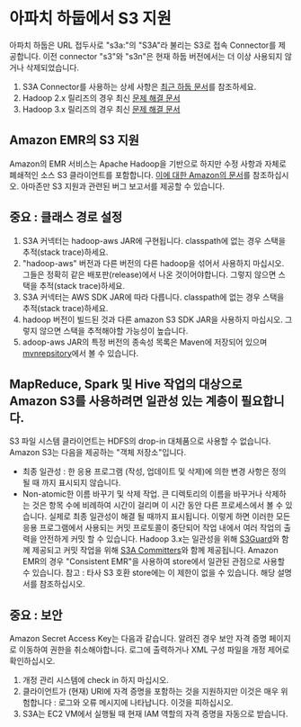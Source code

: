 # 아파치 하둡에서 S3 지원

아파치 하둡은 URL 접두사로 "s3a:"의 "S3A"라 불리는 S3로 접속 Connector를 제공합니다. 이전 connector "s3"와 "s3n"은 현재 하둡 버전에서는 더 이상 사용되지 않거나 삭제되었습니다.

1. S3A Connector를 사용하는 상세 사항은 [최근 하둡 문서](https://github.com/apache/hadoop/blob/branch-2/hadoop-tools/hadoop-aws/src/site/markdown/tools/hadoop-aws/index.md
)를 참조하세요.
2. Hadoop 2.x 릴리즈의 경우 최신 [문제 해결 문서](https://github.com/apache/hadoop/blob/branch-2/hadoop-tools/hadoop-aws/src/site/markdown/tools/hadoop-aws/index.md)
3. Hadoop 3.x 릴리즈의 경우 최신 [문제 해결 문서](https://github.com/apache/hadoop/blob/trunk/hadoop-tools/hadoop-aws/src/site/markdown/tools/hadoop-aws/troubleshooting_s3a.md)

## Amazon EMR의 S3 지원
Amazon의 EMR 서비스는 Apache Hadoop을 기반으로 하지만 수정 사항과 자체로 폐쇄적인 소스 S3 클라이언트를 포함합니다. [이에 대한 Amazon의 문서](https://docs.aws.amazon.com/emr/latest/ManagementGuide/emr-plan-file-systems.html)를 참조하십시오. 아마존만 S3 지원과 관련된 버그 보고서를 제공할 수 있습니다.

## 중요 : 클래스 경로 설정
1. S3A 커넥터는 hadoop-aws JAR에 구현됩니다. classpath에 없는 경우 스택을 추적(stack trace)하세요.
2. "hadoop-aws" 버전과 다른 버전의 다른 hadoop을 섞어서 사용하지 마십시오. 그들은 정확히 같은 배포판(release)에서 나온 것이어야합니다. 그렇지 않으면 스택을 추적(stack trace)하세요.
3. S3A 커넥터는 AWS SDK JAR에 따라 다릅니다. classpath에 없는 경우 스택을 추적(stack trace)하세요.
4. hadoop 버전이 빌드된 것과 다른 amazon S3 SDK JAR을 사용하지 마십시오. 그렇지 않으면 스택을 추적해야할 가능성이 높습니다.
5. adoop-aws JAR의 특정 버전의 종속성 목록은 Maven에 저장되어 있으며 [mvnrepsitory](https://mvnrepository.com/artifact/org.apache.hadoop/hadoop-aws)에서 볼 수 있습니다.

## MapReduce, Spark 및 Hive 작업의 대상으로 Amazon S3를 사용하려면 일관성 있는 계층이 필요합니다.
S3 파일 시스템 클라이언트는 HDFS의 drop-in 대체품으로 사용할 수 없습니다. Amazon S3는 다음을 제공하는 "객체 저장소"입니다.
* 최종 일관성 : 한 응용 프로그램 (작성, 업데이트 및 삭제)에 의한 변경 사항은 정의될 때 까지 표시되지 않습니다.
* Non-atomic한 이름 바꾸기 및 삭제 작업. 큰 디렉토리의 이름을 바꾸거나 삭제하는 것은 항목 수에 비례하여 시간이 걸리며 이 시간 동안 다른 프로세스에서 볼 수 있습니다. 실제로 최종 일관성이 해결 될 때까지 표시됩니다. 이렇게 하면 이러한 모든 응용 프로그램에서 사용되는 커밋 프로토콜이 중단되어 작업 내에서 여러 작업의 출력을 안전하게 커밋 할 수 있습니다.
Hadoop 3.x는 일관성을 위해 [S3Guard](https://github.com/apache/hadoop/blob/trunk/hadoop-tools/hadoop-aws/src/site/markdown/tools/hadoop-aws/s3guard.md)와 함께 제공되고 커밋 작업을 위해 [S3A Committers](https://github.com/apache/hadoop/blob/trunk/hadoop-tools/hadoop-aws/src/site/markdown/tools/hadoop-aws/committers.md)와 함께 제공됩니다.
Amazon EMR의 경우 "Consistent EMR"을 사용하여 store에서 일관된 관점으로 사용할 수 있습니다.
참고 : 타사 S3 호환 store에는 이 제한이 없을 수 있습니다. 해당 설명서를 참조하십시오.

## 중요 : 보안
Amazon Secret Access Key는 다음과 같습니다. 알려진 경우 보안 자격 증명 페이지로 이동하여 권한을 취소해야합니다. 로그에 출력하거나 XML 구성 파일을 개정 제어로 확인하십시오.
1. 개정 관리 시스템에 check in 하지 마십시오. 
2. 클라이언트가 (현재) URI에 자격 증명을 포함하는 것을 지원하지만 이것은 매우 위험합니다 : 로그와 오류 메시지에 나타납니다. 이것을 피하십시오. 
3. S3A는 EC2 VM에서 실행될 때 현재 IAM 역할의 자격 증명을 자동으로 받습니다.
